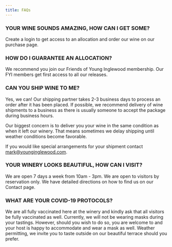 ```yaml
---
title: FAQs
---
```

### YOUR WINE SOUNDS AMAZING, HOW CAN I GET SOME?

Create a login to get access to an allocation and order our wine on our purchase page.

### HOW DO I GUARANTEE AN ALLOCATION?

We recommend you join our Friends of Young Inglewood membership. Our FYI members get first access to all our releases.

### CAN YOU SHIP WINE TO ME?

Yes, we can! Our shipping partner takes 2-3 business days to process an order after it has been placed. If possible, we recommend delivery of wine shipments to a business as there is usually someone to accept the package during business hours.

Our biggest concern is to deliver you your wine in the same condition as when it left our winery. That means sometimes we delay shipping until weather conditions become favorable.

If you would like special arrangements for your shipment contact mark@younginglewood.com.

### YOUR WINERY LOOKS BEAUTIFUL, HOW CAN I VISIT?

We are open 7 days a week from 10am - 3pm.
We are open to visitors by reservation only.
We have detailed directions on how to find us on our Contact page.

### WHAT ARE YOUR COVID-19 PROTOCOLS?

We are all fully vaccinated here at the winery and kindly ask that all visitors be fully vaccinated as well. Currently, we will not be wearing masks during your tastings. However, should you wish to do so, you are welcome to and your host is happy to accommodate and wear a mask as well. Weather permitting, we invite you to taste outside on our beautiful terrace should you prefer.